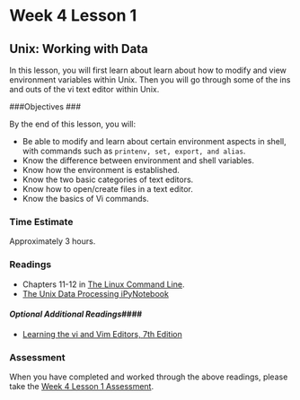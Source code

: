 # Week 4 Lesson 1 #
## Unix: Working with Data ##

In this lesson, you will first learn about learn about how to modify and view environment variables within Unix.  Then you will go through some of the ins and outs of the vi text editor within Unix.

###Objectives ###

By the end of this lesson, you will:

- Be able to modify and learn about certain environment aspects in shell, with commands such as ```printenv, set, export, and alias```.
- Know the difference between environment and shell variables.
- Know how the environment is established.
- Know the two basic categories of text editors.
- Know how to open/create files in a text editor.
- Know the basics of Vi commands.

### Time Estimate ###

Approximately 3 hours.

### Readings ####

- Chapters 11-12 in [The Linux Command Line](http://sourceforge.net/projects/linuxcommand/?source=dlp).
- [The Unix Data Processing iPyNotebook](https://github.com/ProfessorBrunner/rp-pds15/blob/master/Week2/unixdp.ipynb) 

#### *Optional Additional Readings*####

- [Learning the vi and Vim Editors, 7th Edition](http://proquest.safaribooksonline.com.proxy2.library.illinois.edu/book/programming/vi/9780596529833)

### Assessment ###

When you have completed and worked through the above readings, please take the [Week 4 Lesson 1 Assessment](https://learn.illinois.edu/mod/quiz/view.php?id=1095503).

